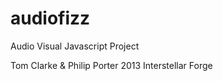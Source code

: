 audiofizz
=========

Audio Visual Javascript Project

Tom Clarke & Philip Porter 2013
Interstellar Forge
